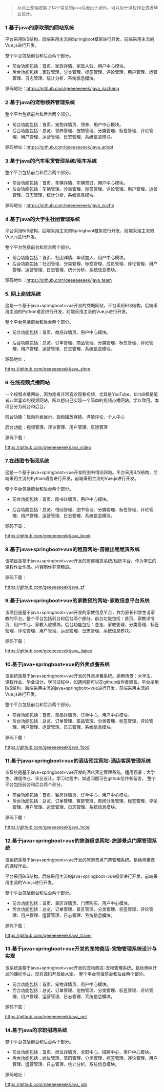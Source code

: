 
> 从网上整理收集了14个常见的java系统设计源码，可以用于课程作业或者毕业设计。


### 1.基于java的家政预约网站系统

平台采用B/S结构，后端采用主流的Springboot框架进行开发，前端采用主流的Vue.js进行开发。

整个平台包括前台和后台两个部分。

- 前台功能包括：首页、家政详情、家政入驻、用户中心模块。
- 后台功能包括：家政管理、分类管理、标签管理、评论管理、用户管理、运营管理、日志管理、统计分析、系统信息模块。

源码地址：https://github.com/geeeeeeeek/java_jiazheng

### 2.基于java的宠物领养管理系统

整个平台包括前台和后台两个部分。

- 前台功能包括：首页、宠物详情页、领养、用户中心模块。
- 后台功能包括：总览、领养管理、宠物管理、分类管理、标签管理、评论管理、用户管理、运营管理、日志管理、系统信息模块。

源码地址：https://github.com/geeeeeeeek/java_adopt

### 3.基于java的汽车租赁管理系统/租车系统

整个平台包括前台和后台两个部分。

- 前台功能包括：首页、车辆详情、车辆预订、用户中心模块。
- 后台功能包括：车辆管理、分类管理、标签管理、评论管理、用户管理、运营管理、日志管理、统计分析、系统信息模块。

源码地址：https://github.com/geeeeeeeek/java_zuche


### 4.基于java的大学生社团管理系统

平台采用B/S结构，后端采用主流的Springboot框架进行开发，前端采用主流的Vue.js进行开发。

整个平台包括前台和后台两个部分。

- 前台功能包括：首页、社团详情、申请加入、用户中心模块。
- 后台功能包括：社团管理、分类管理、标签管理、成员管理、评论管理、用户管理、运营管理、日志管理、统计分析、系统信息模块。

源码地址：https://github.com/geeeeeeeek/java_team

### 5. 网上商城系统

这是一个基于java+springboot+vue开发的商城网站，平台采用B/S结构，后端采用主流的Python语言进行开发，前端采用主流的Vue.js进行开发。

整个平台包括前台和后台两个部分。

- 前台功能包括：首页、商品详情页、用户中心模块。

- 后台功能包括：总览、订单管理、商品管理、分类管理、标签管理、评论管理、用户管理、运营管理、日志管理、系统信息模块。


源码地址：

https://github.com/geeeeeeeek/java_shop

### 6.在线视频点播网站

一个视频点播网站，因为笔者非常喜欢观看视频，尤其是YouTube、bilibili都是笔者非常喜欢的视频网站，所以想自己实现一个简单的视频点播网站，学以致用。本项目分为前台和后台。

前台功能：视频列表展示、视频播放详情、详情评论、个人中心

后台功能：视频管理、评论管理、用户管理、反馈管理

源码下载：


https://github.com/geeeeeeeek/java_video

### 7.在线图书借阅系统

这是一个基于java+springboot+vue开发的图书借阅网站。平台采用B/S结构，后端采用主流的Python语言进行开发，前端采用主流的Vue.js进行开发。

整个平台包括前台和后台两个部分。

- 前台功能包括：首页、图书详情页、用户中心模块。

- 后台功能包括：总览、借阅管理、图书管理、分类管理、标签管理、评论管理、用户管理、运营管理、日志管理、系统信息模块。

源码下载：


https://github.com/geeeeeeeek/java_book



### 8.基于java+springboot+vue的租房网站-房屋出租租赁系统

该项目是基于java+springboot+vue开发的房屋租赁系统/租房平台，作为学生的课程作业作品。内容制作非常精良。

源码下载：


https://github.com/geeeeeeeek/java_zf

### 9.基于java+springboot+vue的家教预约网站-家教信息平台系统

该项目是基于java+springboot+vue开发的家教信息平台，作为家长和学生请家教的平台。整个平台包括前台和后台两个部分。前台功能包括：首页、家教详情页、用户中心、家教入驻模块。后台功能包括：总览、家教管理、分类管理、标签管理、评论管理、用户管理、运营管理、日志管理、系统信息模块。

源码下载：


https://github.com/geeeeeeeek/java_jiajiao

### 10.基于java+springboot+vue的外卖点餐系统

该系统是基于java+springboot+vue开发的外卖点餐系统。适用场景：大学生、课程作业、毕业设计。学习过程中，如遇问题可以在github给作者留言。平台采用B/S结构，后端采用主流的java+springboot+vue进行开发，前端采用主流的Vue.js进行开发。

整个平台包括前台和后台两个部分。

- 前台功能包括：首页、菜品详情页、订单中心、用户中心模块。
- 后台功能包括：总览、订单管理、菜品管理、分类管理、标签管理、评论管理、用户管理、运营管理、日志管理、系统信息模块。

源码下载：

https://github.com/geeeeeeeek/java_food

### 11.基于java+springboot+vue的酒店预定网站-酒店客房管理系统

 该系统是基于java+springboot+vue开发的酒店预定管理系统。适用场景：大学生、课程作业、毕业设计。学习过程中，如遇问题可在github给作者留言。
整个平台包括前台和后台两个部分。

- 前台功能包括：首页、客房详情页、订单中心、用户中心模块。
- 后台功能包括：总览、订单管理、客房管理、房间分类管理、标签管理、评论管理、用户管理、运营管理、日志管理、系统信息模块。

源码下载：

https://github.com/geeeeeeeek/java_hotel

### 12.基于java+springboot+vue的旅游信息网站-旅游景点门票管理系统

该系统是基于java+springboot+vue开发的旅游景点门票管理系统。是给师弟做的课程作业。

平台采用B/S结构，后端采用主流的java+springboot+vue框架进行开发，前端采用主流的Vue.js进行开发。

整个平台包括前台和后台两个部分。

- 前台功能包括：首页、景区详情页、门票购买、用户中心模块。
- 后台功能包括：总览、订单管理、景区管理、分类管理、标签管理、评论管理、用户管理、运营管理、日志管理、系统信息模块。

源码下载：

https://github.com/geeeeeeeek/java_travel

### 13.基于java+springboot+vue开发的宠物商店-宠物管理系统设计与实现

该系统是基于java+springboot+vue开发的宠物商店-宠物管理系统。是给师妹开发的课程作业。现将源码开放给大家。
整个平台包括前台和后台两个部分。
- 前台功能包括：首页、宠物详情页、用户中心模块。
- 后台功能包括：总览、订单管理、宠物管理、分类管理、标签管理、评论管理、用户管理、运营管理、日志管理、系统信息模块。

源码下载：

https://github.com/geeeeeeeek/java_pet

### 14.基于java的求职招聘系统

整个平台包括前台和后台两个部分。

- 前台功能包括：首页、岗位详情页、求职中心、招聘中心、用户中心模块。
- 后台功能包括：岗位管理、简历管理、分类管理、标签管理、评论管理、用户管理、运营管理、日志管理、统计分析、系统信息模块。

源码地址：

https://github.com/geeeeeeeek/java_job


